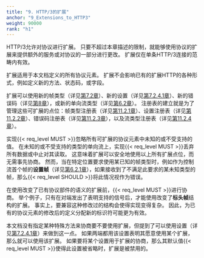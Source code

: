 ```yaml
---
title: "9. HTTP/3的扩展"
anchor: "9_Extensions_to_HTTP3"
weight: 90000
rank: "h1"
---
```


HTTP/3允许对协议进行扩展。
只要不超过本章描述的限制，就能够使用协议的扩展来提供额外的服务或对协议的一部分进行更改。
扩展仅在单条HTTP/3连接的范畴内有效。

扩展适用于本文档定义的所有协议元素。
扩展不会影响已有的扩展HTTP的各种形式，例如定义新的方法、状态码，或字段。

扩展可以使用新的帧类型（详见[第7.2章](#7.2_Frame_Definitions)）、新的设置（详见[第7.2.4.1章](#7.2.4.1_Defined_SETTINGS_Parameters)）、新的错误码（详见[第8章](#8_Error_Handling)），或新的单向流类型（详见[第6.2章](#6.2_Unidirectional_Streams)）。
注册表的建立就是为了管理这些可扩展的点位：帧类型注册表（详见[第11.2.1章](#11.2.1_Frame_Types)）、设置注册表（详见[第11.2.2章](#11.2.2_Settings_Parameters)）、错误码注册表（详见[第11.2.3章](#11.2.3_Error_Codes)），以及流类型注册表（详见[第11.2.4章](#11.2.4_Stream_Types)）。

实现{{< req_level MUST >}}忽略所有可扩展的协议元素中未知的或不受支持的值。
在未知的或不受支持的类型的单向流上，实现{{< req_level MUST >}}丢弃所有数据或中止对其读取。
这意味着扩展可以安全地使用以上所有扩展点位，而无需事先协商。
然而，当在特定位置要求使用某已知的帧类型时，例如作为控制流首个帧的**设置帧**（详见[第6.2.1章](#6.2.1_Control_Streams)），如果接收到了不满足此要求的某未知类型的帧，那么{{< req_level SHOULD >}}将此情况视作为错误。

在使用改变了已有协议部件的语义的扩展前，{{< req_level MUST >}}进行协商。
举个例子，只有在对端发出了表明支持的信号后，才能使用改变了**标头帧**结构的扩展。
事实上，要兼容这种修改过的结构会使得实现变得复杂。
因此，为已有的协议元素的修改后的定义分配新的标识符可能更为有效。

本文档没有指定某种特殊方法来协商要不要使用扩展，但提到了可以使用设置（详见[第7.2.4.1章](#7.2.4.1_Defined_SETTINGS_Parameters)）来做到这一点。
如果两端都用该设置表明其愿意使用某个扩展，那么就可以使用该扩展。
如果要将某个设置用于扩展的协商，那么其默认值{{< req_level MUST >}}使得此设置被省略时，扩展是被禁用的。
